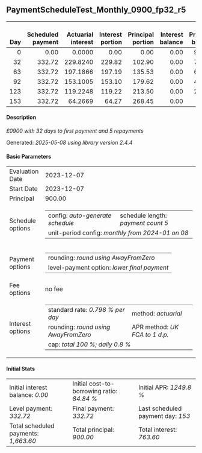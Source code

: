 <h2>PaymentScheduleTest_Monthly_0900_fp32_r5</h2>
<table>
    <thead style="vertical-align: bottom;">
        <th style="text-align: right;">Day</th>
        <th style="text-align: right;">Scheduled payment</th>
        <th style="text-align: right;">Actuarial interest</th>
        <th style="text-align: right;">Interest portion</th>
        <th style="text-align: right;">Principal portion</th>
        <th style="text-align: right;">Interest balance</th>
        <th style="text-align: right;">Principal balance</th>
        <th style="text-align: right;">Total actuarial interest</th>
        <th style="text-align: right;">Total interest</th>
        <th style="text-align: right;">Total principal</th>
    </thead>
    <tr style="text-align: right;">
        <td class="ci00">0</td>
        <td class="ci01" style="white-space: nowrap;">0.00</td>
        <td class="ci02">0.0000</td>
        <td class="ci03">0.00</td>
        <td class="ci04">0.00</td>
        <td class="ci05">0.00</td>
        <td class="ci06">900.00</td>
        <td class="ci07">0.0000</td>
        <td class="ci08">0.00</td>
        <td class="ci09">0.00</td>
    </tr>
    <tr style="text-align: right;">
        <td class="ci00">32</td>
        <td class="ci01" style="white-space: nowrap;">332.72</td>
        <td class="ci02">229.8240</td>
        <td class="ci03">229.82</td>
        <td class="ci04">102.90</td>
        <td class="ci05">0.00</td>
        <td class="ci06">797.10</td>
        <td class="ci07">229.8240</td>
        <td class="ci08">229.82</td>
        <td class="ci09">102.90</td>
    </tr>
    <tr style="text-align: right;">
        <td class="ci00">63</td>
        <td class="ci01" style="white-space: nowrap;">332.72</td>
        <td class="ci02">197.1866</td>
        <td class="ci03">197.19</td>
        <td class="ci04">135.53</td>
        <td class="ci05">0.00</td>
        <td class="ci06">661.57</td>
        <td class="ci07">427.0106</td>
        <td class="ci08">427.01</td>
        <td class="ci09">238.43</td>
    </tr>
    <tr style="text-align: right;">
        <td class="ci00">92</td>
        <td class="ci01" style="white-space: nowrap;">332.72</td>
        <td class="ci02">153.1005</td>
        <td class="ci03">153.10</td>
        <td class="ci04">179.62</td>
        <td class="ci05">0.00</td>
        <td class="ci06">481.95</td>
        <td class="ci07">580.1111</td>
        <td class="ci08">580.11</td>
        <td class="ci09">418.05</td>
    </tr>
    <tr style="text-align: right;">
        <td class="ci00">123</td>
        <td class="ci01" style="white-space: nowrap;">332.72</td>
        <td class="ci02">119.2248</td>
        <td class="ci03">119.22</td>
        <td class="ci04">213.50</td>
        <td class="ci05">0.00</td>
        <td class="ci06">268.45</td>
        <td class="ci07">699.3359</td>
        <td class="ci08">699.33</td>
        <td class="ci09">631.55</td>
    </tr>
    <tr style="text-align: right;">
        <td class="ci00">153</td>
        <td class="ci01" style="white-space: nowrap;">332.72</td>
        <td class="ci02">64.2669</td>
        <td class="ci03">64.27</td>
        <td class="ci04">268.45</td>
        <td class="ci05">0.00</td>
        <td class="ci06">0.00</td>
        <td class="ci07">763.6028</td>
        <td class="ci08">763.60</td>
        <td class="ci09">900.00</td>
    </tr>
</table>
<h4>Description</h4>
<p><i>£0900 with 32 days to first payment and 5 repayments</i></p>
<p>Generated: <i>2025-05-08 using library version 2.4.4</i></p>
<h4>Basic Parameters</h4>
<table>
    <tr>
        <td>Evaluation Date</td>
        <td>2023-12-07</td>
    </tr>
    <tr>
        <td>Start Date</td>
        <td>2023-12-07</td>
    </tr>
    <tr>
        <td>Principal</td>
        <td>900.00</td>
    </tr>
    <tr>
        <td>Schedule options</td>
        <td>
            <table>
                <tr>
                    <td>config: <i>auto-generate schedule</i></td>
                    <td>schedule length: <i><i>payment count</i> 5</i></td>
                </tr>
                <tr>
                    <td colspan="2" style="white-space: nowrap;">unit-period config: <i>monthly from 2024-01 on 08</i></td>
                </tr>
            </table>
        </td>
    </tr>
    <tr>
        <td>Payment options</td>
        <td>
            <table>
                <tr>
                    <td>rounding: <i>round using AwayFromZero</i></td>
                </tr>
                <tr>
                    <td>level-payment option: <i>lower&nbsp;final&nbsp;payment</i></td>
                </tr>
            </table>
        </td>
    </tr>
    <tr>
        <td>Fee options</td>
        <td>no fee
        </td>
    </tr>
    <tr>
        <td>Interest options</td>
        <td>
            <table>
                <tr>
                    <td>standard rate: <i>0.798 % per day</i></td>
                    <td>method: <i>actuarial</i></td>
                </tr>
                <tr>
                    <td>rounding: <i>round using AwayFromZero</i></td>
                    <td>APR method: <i>UK FCA to 1 d.p.</i></td>
                </tr>
                <tr>
                    <td colspan="2">cap: <i>total 100 %; daily 0.8 %</td>
                </tr>
            </table>
        </td>
    </tr>
</table>
<h4>Initial Stats</h4>
<table>
    <tr>
        <td>Initial interest balance: <i>0.00</i></td>
        <td>Initial cost-to-borrowing ratio: <i>84.84 %</i></td>
        <td>Initial APR: <i>1249.8 %</i></td>
    </tr>
    <tr>
        <td>Level payment: <i>332.72</i></td>
        <td>Final payment: <i>332.72</i></td>
        <td>Last scheduled payment day: <i>153</i></td>
    </tr>
    <tr>
        <td>Total scheduled payments: <i>1,663.60</i></td>
        <td>Total principal: <i>900.00</i></td>
        <td>Total interest: <i>763.60</i></td>
    </tr>
</table>
